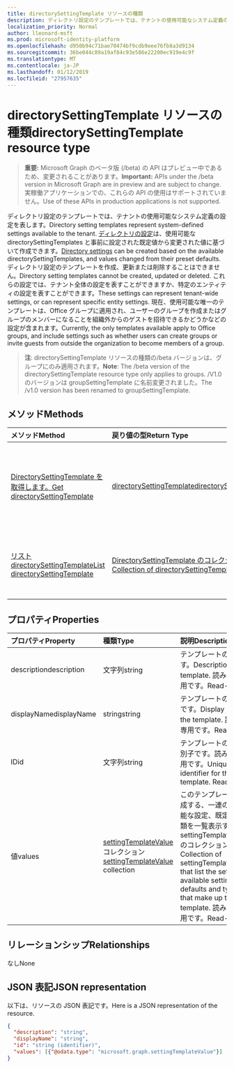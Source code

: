 ```yaml
---
title: directorySettingTemplate リソースの種類
description: ディレクトリ設定のテンプレートでは、テナントの使用可能なシステム定義の設定を表します。 ディレクトリの設定は、使用可能な directorySettingTemplates と事前に設定された既定値から変更された値に基づいて作成できます。 ディレクトリ設定のテンプレートを作成、更新または削除することはできません。 これらの設定では、テナント全体の設定を表すことができますか、特定のエンティティの設定を表すことができます。  現在、使用可能な唯一のテンプレートは、Office グループに適用され、ユーザーのグループを作成またはグループのメンバーになることを組織外からのゲストを招待できるかどうかなどの設定が含まれます。
localization_priority: Normal
author: lleonard-msft
ms.prod: microsoft-identity-platform
ms.openlocfilehash: d950b94c71bae70474bf9cdb9eee76fb8a3d9134
ms.sourcegitcommit: 36be044c89a19af84c93e586e22200ec919e4c9f
ms.translationtype: MT
ms.contentlocale: ja-JP
ms.lasthandoff: 01/12/2019
ms.locfileid: "27957635"
---
```

# <a name="directorysettingtemplate-resource-type"></a><span data-ttu-id="986b4-107">directorySettingTemplate リソースの種類</span><span class="sxs-lookup"><span data-stu-id="986b4-107">directorySettingTemplate resource type</span></span>

> <span data-ttu-id="986b4-108">**重要:** Microsoft Graph のベータ版 (/beta) の API はプレビュー中であるため、変更されることがあります。</span><span class="sxs-lookup"><span data-stu-id="986b4-108">**Important:** APIs under the /beta version in Microsoft Graph are in preview and are subject to change.</span></span> <span data-ttu-id="986b4-109">実稼働アプリケーションでの、これらの API の使用はサポートされていません。</span><span class="sxs-lookup"><span data-stu-id="986b4-109">Use of these APIs in production applications is not supported.</span></span>

<span data-ttu-id="986b4-110">ディレクトリ設定のテンプレートでは、テナントの使用可能なシステム定義の設定を表します。</span><span class="sxs-lookup"><span data-stu-id="986b4-110">Directory setting templates represent system-defined settings available to the tenant.</span></span> <span data-ttu-id="986b4-111">[ディレクトリの設定](directorysetting.md)は、使用可能な directorySettingTemplates と事前に設定された既定値から変更された値に基づいて作成できます。</span><span class="sxs-lookup"><span data-stu-id="986b4-111">[Directory settings](directorysetting.md) can be created based on the available directorySettingTemplates, and values changed from their preset defaults.</span></span> <span data-ttu-id="986b4-112">ディレクトリ設定のテンプレートを作成、更新または削除することはできません。</span><span class="sxs-lookup"><span data-stu-id="986b4-112">Directory setting templates cannot be created, updated or deleted.</span></span> <span data-ttu-id="986b4-113">これらの設定では、テナント全体の設定を表すことができますか、特定のエンティティの設定を表すことができます。</span><span class="sxs-lookup"><span data-stu-id="986b4-113">These settings can represent tenant-wide settings, or can represent specific entity settings.</span></span>  <span data-ttu-id="986b4-114">現在、使用可能な唯一のテンプレートは、Office グループに適用され、ユーザーのグループを作成またはグループのメンバーになることを組織外からのゲストを招待できるかどうかなどの設定が含まれます。</span><span class="sxs-lookup"><span data-stu-id="986b4-114">Currently, the only templates available apply to Office groups, and include settings such as whether users can create groups or invite guests from outside the organization to become members of a group.</span></span>

> <span data-ttu-id="986b4-115">**注**: directorySettingTemplate リソースの種類の/beta バージョンは、グループにのみ適用されます。</span><span class="sxs-lookup"><span data-stu-id="986b4-115">**Note**: The /beta version of the directorySettingTemplate resource type only applies to groups.</span></span> <span data-ttu-id="986b4-116">/V1.0 のバージョンは groupSettingTemplate に名前変更されました。</span><span class="sxs-lookup"><span data-stu-id="986b4-116">The /v1.0 version has been renamed to groupSettingTemplate.</span></span>

## <a name="methods"></a><span data-ttu-id="986b4-117">メソッド</span><span class="sxs-lookup"><span data-stu-id="986b4-117">Methods</span></span>

| <span data-ttu-id="986b4-118">メソッド</span><span class="sxs-lookup"><span data-stu-id="986b4-118">Method</span></span>           | <span data-ttu-id="986b4-119">戻り値の型</span><span class="sxs-lookup"><span data-stu-id="986b4-119">Return Type</span></span>    |<span data-ttu-id="986b4-120">説明</span><span class="sxs-lookup"><span data-stu-id="986b4-120">Description</span></span>|
|:---------------|:--------|:----------|
|[<span data-ttu-id="986b4-121">DirectorySettingTemplate を取得します。</span><span class="sxs-lookup"><span data-stu-id="986b4-121">Get directorySettingTemplate</span></span>](../api/directorysettingtemplate-get.md) | [<span data-ttu-id="986b4-122">directorySettingTemplate</span><span class="sxs-lookup"><span data-stu-id="986b4-122">directorySettingTemplate</span></span>](directorysettingtemplate.md) |<span data-ttu-id="986b4-123">システム定義の directorySettingTemplate オブジェクトの 1 つの特定のプロパティを参照します。</span><span class="sxs-lookup"><span data-stu-id="986b4-123">Read the specific properties of one of the system defined directorySettingTemplate objects.</span></span>|
|[<span data-ttu-id="986b4-124">リスト directorySettingTemplate</span><span class="sxs-lookup"><span data-stu-id="986b4-124">List directorySettingTemplate</span></span>](../api/directorysettingtemplate-list.md) | [<span data-ttu-id="986b4-125">DirectorySettingTemplate のコレクション</span><span class="sxs-lookup"><span data-stu-id="986b4-125">Collection of directorySettingTemplate</span></span>](directorysettingtemplate.md) |<span data-ttu-id="986b4-126">すべてのシステム定義の directorySettingTemplate オブジェクトの一覧を表示します。</span><span class="sxs-lookup"><span data-stu-id="986b4-126">List all of the system defined directorySettingTemplate objects.</span></span>|

## <a name="properties"></a><span data-ttu-id="986b4-127">プロパティ</span><span class="sxs-lookup"><span data-stu-id="986b4-127">Properties</span></span>
| <span data-ttu-id="986b4-128">プロパティ</span><span class="sxs-lookup"><span data-stu-id="986b4-128">Property</span></span>     | <span data-ttu-id="986b4-129">種類</span><span class="sxs-lookup"><span data-stu-id="986b4-129">Type</span></span>   |<span data-ttu-id="986b4-130">説明</span><span class="sxs-lookup"><span data-stu-id="986b4-130">Description</span></span>|
|:---------------|:--------|:----------|
|<span data-ttu-id="986b4-131">description</span><span class="sxs-lookup"><span data-stu-id="986b4-131">description</span></span>|<span data-ttu-id="986b4-132">文字列</span><span class="sxs-lookup"><span data-stu-id="986b4-132">string</span></span>|<span data-ttu-id="986b4-133">テンプレートの説明です。</span><span class="sxs-lookup"><span data-stu-id="986b4-133">Description of the template.</span></span> <span data-ttu-id="986b4-134">読み取り専用です。</span><span class="sxs-lookup"><span data-stu-id="986b4-134">Read-only.</span></span>|
|<span data-ttu-id="986b4-135">displayName</span><span class="sxs-lookup"><span data-stu-id="986b4-135">displayName</span></span>|<span data-ttu-id="986b4-136">string</span><span class="sxs-lookup"><span data-stu-id="986b4-136">string</span></span>|<span data-ttu-id="986b4-137">テンプレートの表示名です。</span><span class="sxs-lookup"><span data-stu-id="986b4-137">Display name of the template.</span></span> <span data-ttu-id="986b4-138">読み取り専用です。</span><span class="sxs-lookup"><span data-stu-id="986b4-138">Read-only.</span></span> |
|<span data-ttu-id="986b4-139">ID</span><span class="sxs-lookup"><span data-stu-id="986b4-139">id</span></span>|<span data-ttu-id="986b4-140">文字列</span><span class="sxs-lookup"><span data-stu-id="986b4-140">string</span></span>| <span data-ttu-id="986b4-p107">テンプレートの一意識別子です。読み取り専用です。</span><span class="sxs-lookup"><span data-stu-id="986b4-p107">Unique identifier for the template. Read-only.</span></span>|
|<span data-ttu-id="986b4-143">値</span><span class="sxs-lookup"><span data-stu-id="986b4-143">values</span></span>|<span data-ttu-id="986b4-144">[settingTemplateValue](settingtemplatevalue.md) コレクション</span><span class="sxs-lookup"><span data-stu-id="986b4-144">[settingTemplateValue](settingtemplatevalue.md) collection</span></span>| <span data-ttu-id="986b4-145">このテンプレートを構成する、一連の利用可能な設定、既定値、種類を一覧表示する settingTemplateValues のコレクションです。</span><span class="sxs-lookup"><span data-stu-id="986b4-145">Collection of settingTemplateValues that list the set of available settings, defaults and types that make up this template.</span></span>  <span data-ttu-id="986b4-146">読み取り専用です。</span><span class="sxs-lookup"><span data-stu-id="986b4-146">Read-only.</span></span> |

## <a name="relationships"></a><span data-ttu-id="986b4-147">リレーションシップ</span><span class="sxs-lookup"><span data-stu-id="986b4-147">Relationships</span></span>
<span data-ttu-id="986b4-148">なし</span><span class="sxs-lookup"><span data-stu-id="986b4-148">None</span></span>


## <a name="json-representation"></a><span data-ttu-id="986b4-149">JSON 表記</span><span class="sxs-lookup"><span data-stu-id="986b4-149">JSON representation</span></span>

<span data-ttu-id="986b4-150">以下は、リソースの JSON 表記です。</span><span class="sxs-lookup"><span data-stu-id="986b4-150">Here is a JSON representation of the resource.</span></span>

<!-- {
  "blockType": "resource",
  "optionalProperties": [

  ],
  "@odata.type": "microsoft.graph.directorySettingTemplate"
}-->

```json
{
  "description": "string",
  "displayName": "string",
  "id": "string (identifier)",
  "values": [{"@odata.type": "microsoft.graph.settingTemplateValue"}]
}

```

<!-- uuid: 8fcb5dbc-d5aa-4681-8e31-b001d5168d79
2015-10-25 14:57:30 UTC -->
<!-- {
  "type": "#page.annotation",
  "description": "directorySettingTemplate resource",
  "keywords": "",
  "section": "documentation",
  "tocPath": ""
}-->
